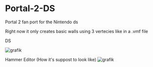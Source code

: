 # Portal-2-DS
Portal 2 fan port for the Nintendo ds

Right now it only creates basic walls using 3 vertecies like in a .vmf file



DS

![grafik](https://user-images.githubusercontent.com/45313228/219500430-da4b451e-2ff7-4480-ae03-505d1cc393de.png)

Hammer Editor (How it's suppost to look like)
![grafik](https://user-images.githubusercontent.com/45313228/219500441-011ee88b-9470-45a1-ba7b-2a4d5e5ecd2b.png)
